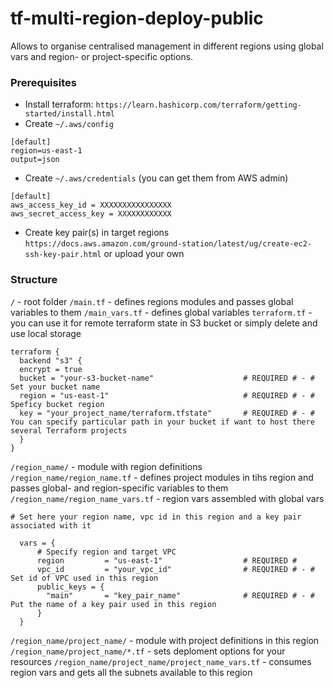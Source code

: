 # tf-multi-region-deploy-public
Allows to organise centralised management in different regions using global vars and region- or project-specific options.


### Prerequisites ###
- Install terraform: `https://learn.hashicorp.com/terraform/getting-started/install.html`
- Create `~/.aws/config`
```
[default]
region=us-east-1
output=json
```
- Create `~/.aws/credentials` (you can get them from AWS admin)
```
[default]
aws_access_key_id = XXXXXXXXXXXXXXXX
aws_secret_access_key = XXXXXXXXXXXX
```
- Create key pair(s) in target regions `https://docs.aws.amazon.com/ground-station/latest/ug/create-ec2-ssh-key-pair.html` or upload your own

### Structure
`/`                                                 - root folder
`/main.tf`                                          - defines regions modules and passes global variables to them
`/main_vars.tf`                                     - defines global variables
`terraform.tf`                                      - you can use it for remote terraform state in S3 bucket or simply delete and use local storage
```
terraform {
  backend "s3" {
  encrypt = true
  bucket = "your-s3-bucket-name"                    # REQUIRED # - # Set your bucket name
  region = "us-east-1"                              # REQUIRED # - # Speficy bucket region
  key = "your_project_name/terraform.tfstate"       # REQUIRED # - # You can specify particular path in your bucket if want to host there several Terraform projects
  }
}
```

`/region_name/`                                     - module with region definitions
`/region_name/region_name.tf`                       - defines project modules in tihs region and passes global- and region-specific variables to them
`/region_name/region_name_vars.tf`                  - region vars assembled with global vars
```
# Set here your region name, vpc id in this region and a key pair associated with it

  vars = {
      # Specify region and target VPC
      region         = "us-east-1"                  # REQUIRED #
      vpc_id         = "your_vpc_id"                # REQUIRED # - # Set id of VPC used in this region
      public_keys = {
        "main"       = "key_pair_name"              # REQUIRED # - # Put the name of a key pair used in this region
      }
  }
```

`/region_name/project_name/`                        - module with project definitions in this region
`/region_name/project_name/*.tf`                    - sets deploment options for your resources
`/region_name/project_name/project_name_vars.tf`    - consumes region vars and gets all the subnets available to this region